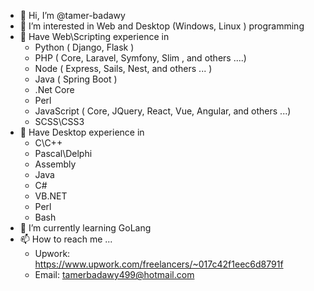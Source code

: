 - 👋 Hi, I’m @tamer-badawy
- 👀 I’m interested in Web and Desktop (Windows, Linux ) programming
- 📘 Have Web\Scripting experience in
  * Python ( Django, Flask )
  * PHP ( Core, Laravel, Symfony, Slim , and others ....)
  * Node ( Express, Sails, Nest, and others ... )
  * Java ( Spring Boot )
  * .Net Core
  * Perl
  * JavaScript ( Core, JQuery, React, Vue, Angular, and others ...)
  * SCSS\CSS3
- 📗 Have Desktop experience in
  * C\C++
  * Pascal\Delphi
  * Assembly
  * Java
  * C#
  * VB.NET
  * Perl
  * Bash
- 🌱 I’m currently learning GoLang
- 📫 How to reach me ...
  * Upwork: https://www.upwork.com/freelancers/~017c42f1eec6d8791f
  * Email: tamerbadawy499@hotmail.com

<!---
tamer-badawy/tamer-badawy is a ✨ special ✨ repository because its `README.md` (this file) appears on your GitHub profile.
You can click the Preview link to take a look at your changes.
--->
